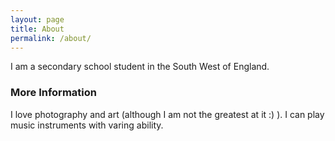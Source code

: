 ```yaml
---
layout: page
title: About
permalink: /about/
---
```


I am a secondary school student in the South West of England.

### More Information

I love photography and art (although I am not the greatest at it :) ). 
I can play music instruments with varing ability.


